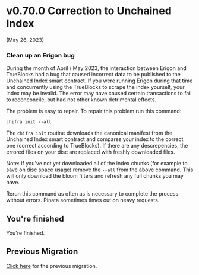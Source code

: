 # v0.70.0 Correction to Unchained Index

(May 26, 2023)

### Clean up an Erigon bug

During the month of April / May 2023, the interaction between Erigon and TrueBlocks had a bug that caused incorrect data to be published to the Unchained Index smart contract. If you were running Erigon during that time and concurrently using the TrueBlocks to scrape the index yourself, your index may be invalid. The error may have caused certain transactions to fail to reconconcile, but had not other known detrimental effects.

The problem is easy to repair. To repair this problem run this command:

```
chifra init --all
```

The `chifra init` routine downloads the canonical manifest from the Unchained Index smart contract and compares your index to the correct one (correct according to TrueBlocks). If there are any descrepencies, the errored files on your disc are replaced with freshly downloaded files.

Note: If you've not yet downloaded all of the index chunks (for example to save on disc space usage) remove the `--all` from the above command. This will only download the bloom filters and refresh any full chunks you may have.

Rerun this command as often as is necessary to complete the process without errors. Pinata sometimes times out on heavy requests.

## You're finished

You're finished.

## Previous Migration

[Click here](./README-v0.60.0.md) for the previous migration.
